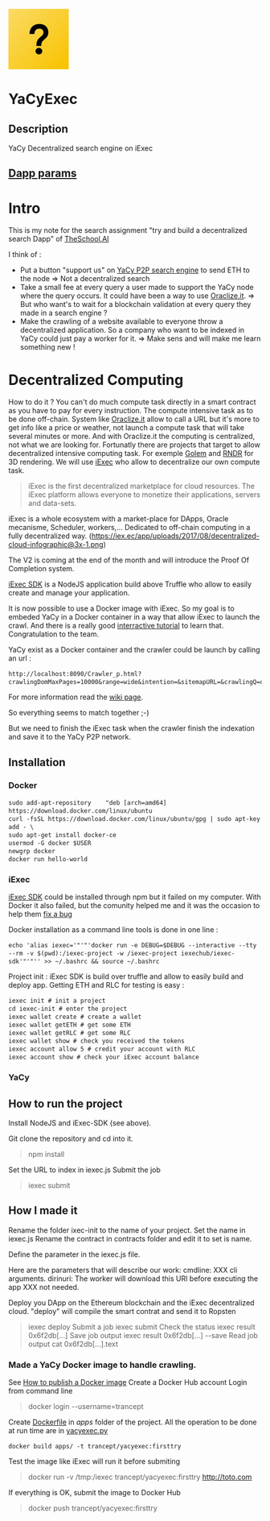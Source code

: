 ![dapp logo](./logo.png)
# YaCyExec
## Description
YaCy Decentralized search engine on iExec
## [Dapp params](./iexec.js)


# Intro
This is my note for the search assignment "try and build a decentralized search Dapp" of [TheSchool.AI](https://www.theschool.ai)

I think of :
- Put a button "support us" on [YaCy P2P search engine](https://yacy.net/) to send ETH to the node => Not a decentralized search
- Take a small fee at every query a user made to support the YaCy node where the query occurs. It could have been a way to use [Oraclize.it](http://www.oraclize.it/). => But who want's to wait for a blockchain validation at every query they made in a search engine ?
- Make the crawling of a website available to everyone throw a decentralized application. So a company who want to be indexed in YaCy could just pay a worker for it. => Make sens and will make me learn something new !

# Decentralized Computing

How to do it ?
You can't do much compute task directly in a smart contract as you have to pay for every instruction. The compute intensive task as to be done off-chain. System like [Oraclize.it](http://www.oraclize.it/) allow to call a URL but it's more to get info like a price or weather, not launch a compute task that will take several minutes or more. And with Oraclize.it the computing is centralized, not what we are looking for.
Fortunatly there are projects that target to allow decentralized intensive computing task. For exemple [Golem](https://golem.network/) and [RNDR](https://rendertoken.com/) for 3D rendering. We will use [iExec](https://iex.ec/) who allow to decentralize our own compute task.

> iExec is the first decentralized marketplace for cloud resources. The iExec platform allows everyone to monetize their applications, servers and data-sets.

iExec is a whole ecosystem with a market-place for DApps, Oracle mecanisme, Scheduler, workers,... Dedicated to off-chain computing in a fully decentralized way.
(https://iex.ec/app/uploads/2017/08/decentralized-cloud-infographic@3x-1.png)

The V2 is coming at the end of the month and will introduce the Proof Of Completion system.

[iExec SDK](https://github.com/iExecBlockchainComputing/iexec-sdk) is a NodeJS application build above Truffle who allow to easily create and manage your application.

It is now possible to use a Docker image with iExec. So my goal is to embeded YaCy in a Docker container in a way that allow iExec to launch the crawl.
And there is a really good [interractive tutorial](https://www.katacoda.com/sulliwane/scenarios/ffmpeg) to learn that. Congratulation to the team.

YaCy exist as a Docker container and the crawler could be launch by calling an url :
```
http://localhost:8090/Crawler_p.html?crawlingDomMaxPages=10000&range=wide&intention=&sitemapURL=&crawlingQ=on&crawlingMode=url&crawlingURL=http://WEBSITE_TO_CRAWL.net/&crawlingFile=&mustnotmatch=&crawlingFile%24file=&crawlingstart=Neuen%20Crawl%20starten&mustmatch=.*&createBookmark=on&bookmarkFolder=/crawlStart&xsstopw=on&indexMedia=on&crawlingIfOlderUnit=hour&cachePolicy=iffresh&indexText=on&crawlingIfOlderCheck=on&bookmarkTitle=&crawlingDomFilterDepth=1&crawlingDomFilterCheck=on&crawlingIfOlderNumber=1&crawlingDepth=4
```
For more information read the [wiki page](http://www.yacy-websearch.net/wiki/index.php/Dev:APICrawler).

So everything seems to match together ;-)

But we need to finish the iExec task when the crawler finish the indexation and save it to the YaCy P2P network.


## Installation

### Docker

```
sudo add-apt-repository    "deb [arch=amd64] https://download.docker.com/linux/ubuntu
curl -fsSL https://download.docker.com/linux/ubuntu/gpg | sudo apt-key add - \
sudo apt-get install docker-ce
usermod -G docker $USER
newgrp docker
docker run hello-world
```

### iExec

[iExec SDK](https://github.com/iExecBlockchainComputing/iexec-sdk) could be installed through npm but it failed on my computer.
With Docker it also failed, but the comunity helped me and it was the occasion to help them [fix a bug](https://github.com/iExecBlockchainComputing/iexec-sdk/pull/37)

Docker installation as a command line tools is done in one line :
```
echo 'alias iexec='"'"'docker run -e DEBUG=$DEBUG --interactive --tty --rm -v $(pwd):/iexec-project -w /iexec-project iexechub/iexec-sdk'"'"'' >> ~/.bashrc && source ~/.bashrc

```

Project init :
iExec SDK is build over truffle and allow to easily build and deploy app. Getting ETH and RLC for testing is easy :
```
iexec init # init a project
cd iexec-init # enter the project
iexec wallet create # create a wallet
iexec wallet getETH # get some ETH
iexec wallet getRLC # get some RLC
iexec wallet show # check you received the tokens
iexec account allow 5 # credit your account with RLC
iexec account show # check your iExec account balance
```

### YaCy

## How to run the project

Install NodeJS and iExec-SDK (see above).

Git clone the repository and cd into it.
> npm install

Set the URL to index in iexec.js
Submit the job
> iexec submit

## How I made it

Rename the folder ixec-init to the name of your project.
Set the name in iexec.js
Rename the contract in contracts folder and edit it to set is name.

Define the parameter in the iexec.js file.

Here are the parameters that will describe our work:
    cmdline: XXX cli arguments.
    dirinuri: The worker will download this URI before executing the app XXX not needed.

Deploy you DApp on the Ethereum blockchain and the iExec decentralized cloud.
"deploy" will compile the smart contrat and send it to Ropsten
> iexec deploy
Submit a job
> iexec submit
Check the status
> iexec result 0x6f2db[...]
Save job output
> iexec result 0x6f2db[...] --save
Read job output
> cat 0x6f2db[...].text


### Made a YaCy Docker image to handle crawling.

See [How to publish a Docker image](https://ropenscilabs.github.io/r-docker-tutorial/04-Dockerhub.html)
Create a Docker Hub account
Login from command line
> docker login --username=trancept

Create [Dockerfile](apps/Dockerfile) in _apps_ folder of the project.
All the operation to be done at run time are in  [yacyexec.py](apps/yacyexec.py)
```
docker build apps/ -t trancept/yacyexec:firsttry
```
Test the image like iExec will run it before submiting
> docker run -v /tmp:/iexec trancept/yacyexec:firsttry http://toto.com

If everything is OK, submit the image to Docker Hub
> docker push trancept/yacyexec:firsttry
